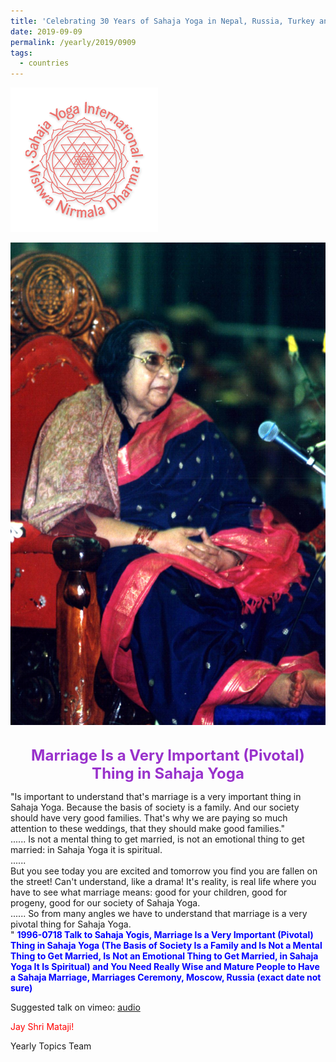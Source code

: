 ```yaml
---
title: 'Celebrating 30 Years of Sahaja Yoga in Nepal, Russia, Turkey and Ukraine, Post 17'
date: 2019-09-09
permalink: /yearly/2019/0909
tags:
  - countries
---
```


![PICTURE 9](/images/image9.png)

<div style="text-align: center"><img src="/images/image45.png" /></div>

<br>
<p style="color:DarkOrchid; text-align:center">
<font size="+2"><b>Marriage Is a Very Important (Pivotal) Thing in Sahaja Yoga</b><br></font>
</p>

<p>
"Is important to understand that's marriage is a very important thing in Sahaja Yoga. Because the basis of society is a family. And our society should have very good families. That's why we are paying so much attention to these weddings, that they should make good families."<br>
......
Is not a mental thing to get married, is not an emotional thing to get married: in Sahaja Yoga it is spiritual. <br>
......<br>
But you see today you are excited and tomorrow you find you are fallen on the street! Can't understand, like a drama! It's reality, is real life where you have to see what marriage means: good for your children, good for progeny, good for our society of Sahaja Yoga.<br>
......
So from many angles we have to understand that marriage is a very pivotal thing for Sahaja Yoga.<br>"
<font color="blue"><b>1996-0718 Talk to Sahaja Yogis, Marriage Is a Very Important (Pivotal) Thing in Sahaja Yoga (The Basis of Society Is a Family and Is Not a Mental Thing to Get Married, Is Not an Emotional Thing to Get Married, in Sahaja Yoga It Is Spiritual) and You Need Really Wise and Mature People to Have a Sahaja Marriage, Marriages Ceremony, Moscow, Russia (exact date not sure)</b></font><br>
</p>

Suggested talk on vimeo: <a href="https://soundcloud.com/nirmala-vidya-portal/marriage"> audio</a><br>

<p style="color:red;">Jay Shri Mataji!<br></p>

Yearly Topics Team